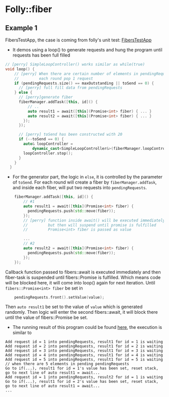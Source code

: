 # Folly::fiber


## Example 1

FibersTestApp, the case is coming from folly's unit test: [FibersTestApp](https://github.com/facebook/folly/blob/99e8fc1fc40779f98a16e52fd852b7b6a6845c3a/folly/fibers/test/FibersTestApp.cpp#L27)
- It demos using a loop() to generate requests and hung the program until requests has been full filled

```C++
// [perry] SimpleLoopController() works similar as while(true)
void loop() {
    // [perry] When there are certain number of elements in pendingRequests then start fulfill data
    //         each round pop 1 request 
    if (pendingRequests.size() == maxOutstanding || toSend == 0) {
      // [perry] full fill data from pendingRequests
    } else {
      // [perry]generate fiber
      fiberManager.addTask([this, id]() {
          // ..
          auto result1 = await([this](Promise<int> fiber) { ... }
          auto result2 = await([this](Promise<int> fiber) { ... }
        });
      });

      // [perry] toSend has been constructed with 20
      if (--toSend == 0) {
        auto& loopController =
            dynamic_cast<SimpleLoopController&>(fiberManager.loopController());
        loopController.stop();
      }
    }
  }
```

- For the generator part, the logic in `else`, it is controlled by the parameter of `toSend`.  For each round will create a fiber by `fiberManager.addTask`, and inside each fiber, will put two requests into `pendingRequests`.
```C++
	fiberManager.addTask([this, id]() {
        // #1 
        auto result1 = await([this](Promise<int> fiber) {
          pendingRequests.push(std::move(fiber));
        });
        // [perry] function inside await() will be executed immediately
        //         but then will suspend until promise is fulfilled
        //         Promise<int> fiber is passed as value

        ...
        // #2
        auto result2 = await([this](Promise<int> fiber) {
          pendingRequests.push(std::move(fiber));
        });
    });
```
Callback function passed to fibers::await is executed immediately and then fiber-task is suspended until fibers::Promise is fulfilled.  Which means code will be blocked here, it will come into loop() again for next iteration.  Until `fibers::Promise<int> fiber` be set in
```C++
	pendingRequests.front().setValue(value);
```
Then `auto result1` be set to the value of `value` which is generated randomly.  Then logic will enter the second fibers::await, it will block there until the value of fibers::Promise be set.

- The running result of this program could be found [here](../resource/fibers_app_test_result.txt), the execution is similar to
```
Add request id = 1 into pendingRequests, result1 for id = 1 is waiting
Add request id = 2 into pendingRequests, result1 for id = 2 is waiting
Add request id = 3 into pendingRequests, result1 for id = 3 is waiting
Add request id = 4 into pendingRequests, result1 for id = 4 is waiting
Add request id = 5 into pendingRequests, result1 for id = 5 is waiting
// when there are 5 elements in pending pendingRequests
Go to if(...), result1 for id = 1's value has been set, reset stack, go to next line of auto result1 = await...
Add request id = 1 into pendingRequests, result2 for id = 1 is waiting 
Go to if(...), result1 for id = 2's value has been set, reset stack, go to next line of auto result1 = await...
...
```



